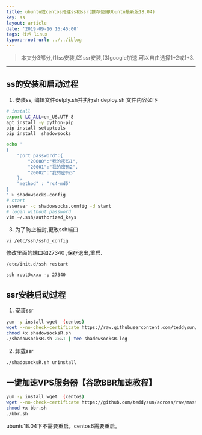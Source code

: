 ```yaml
---
title: ubuntu或centos搭建ss和ssr(推荐使用Ubuntu最新版18.04)
key: ss
layout: article
date: '2019-09-16 16:45:00'
tags: 技术 linux
typora-root-url: ../../iblog
---
```


> 本文分3部分,(1)ss安装,(2)ssr安装,(3)google加速.可以自由选择1+2或1+3.
---

## ss的安装和启动过程
1. 安装ss, 编辑文件delply.sh并执行sh deploy.sh 文件内容如下
```bash
# install
export LC_ALL=en_US.UTF-8
apt install -y python-pip
pip install setuptools
pip install  shadowsocks

echo '
{
    "port_password":{
        "20000":"我的密码1",
        "20001":"我的密码2",
        "20002":"我的密码3"
    },
    "method" : "rc4-md5"
}
' > shadowsocks.config
# start
ssserver -c shadowsocks.config -d start
# login without password
vim ~/.ssh/authorized_keys
```

3. 为了防止被封,更改ssh端口
```
vi /etc/ssh/sshd_config
```
修改里面的端口如27340 ,保存退出,重启.
```
/etc/init.d/ssh restart

ssh root@xxxx -p 27340
```
## ssr安装启动过程
1. 安装ssr
```bash
yum -y install wget  (centos)
wget --no-check-certificate https://raw.githubusercontent.com/teddysun/shadowsocks_install/master/shadowsocksR.sh
chmod +x shadowsocksR.sh
./shadowsocksR.sh 2>&1 | tee shadowsocksR.log
```
2. 卸载ssr
```bash
./shadosocksR.sh uninstall
```

## 一键加速VPS服务器【谷歌BBR加速教程】
```bash
yum -y install wget  (centos)
wget --no-check-certificate https://github.com/teddysun/across/raw/master/bbr.sh
chmod +x bbr.sh
./bbr.sh
```
ubuntu18.04下不需要重启，centos6需要重启。


